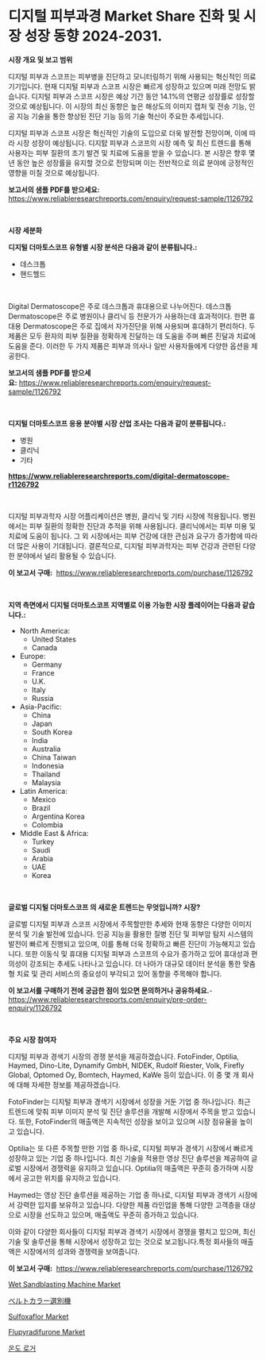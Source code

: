 <p><h1>디지털 피부과경 Market Share 진화 및 시장 성장 동향 2024-2031.</h1></p><p><strong>시장 개요 및 보고 범위</strong></p>
<p><p>디지털 피부과 스코프는 피부병을 진단하고 모니터링하기 위해 사용되는 혁신적인 의료 기기입니다. 현재 디지털 피부과 스코프 시장은 빠르게 성장하고 있으며 미래 전망도 밝습니다. 디지털 피부과 스코프 시장은 예상 기간 동안 14.1%의 연평균 성장률로 성장할 것으로 예상됩니다. 이 시장의 최신 동향은 높은 해상도의 이미지 캡처 및 전송 기능, 인공 지능 기술을 통한 향상된 진단 기능 등의 기술 혁신이 주요한 추세입니다.</p><p>디지털 피부과 스코프 시장은 혁신적인 기술의 도입으로 더욱 발전할 전망이며, 이에 따라 시장 성장이 예상됩니다. 디지턄 피부과 스코프의 시장 예측 및 최신 트렌드를 통해 사용자는 피부 질환의 조기 발견 및 치료에 도움을 받을 수 있습니다. 본 시장은 향후 몇 년 동안 높은 성장률을 유지할 것으로 전망되며 이는 전반적으로 의료 분야에 긍정적인 영향을 미칠 것으로 예상됩니다.</p></p>
<p><strong>보고서의 샘플 PDF를 받으세요:</strong> <a href="https://www.reliableresearchreports.com/enquiry/request-sample/1126792">https://www.reliableresearchreports.com/enquiry/request-sample/1126792</a></p>
<p>&nbsp;</p>
<p><strong>시장 세분화</strong></p>
<p><strong>디지털 더마토스코프 유형별 시장 분석은 다음과 같이 분류됩니다.:</strong></p>
<p><ul><li>데스크톱</li><li>핸드헬드</li></ul></p>
<p>&nbsp;</p>
<p><p>Digital Dermatoscope은 주로 데스크톱과 휴대용으로 나누어진다. 데스크톱 Dermatoscope은 주로 병원이나 클리닉 등 전문가가 사용하는데 효과적이다. 한편 휴대용 Dermatoscope은 주로 집에서 자가진단을 위해 사용되며 휴대하기 편리하다. 두 제품은 모두 환자의 피부 질환을 정확하게 진달하는 데 도움을 주며 빠른 진달과 치료에 도움을 준다. 이러한 두 가지 제품은 피부과 의사나 일반 사용자들에게 다양한 옵션을 제공한다.</p></p>
<p><strong>보고서의 샘플 PDF를 받으세요:</strong>&nbsp;<a href="https://www.reliableresearchreports.com/enquiry/request-sample/1126792">https://www.reliableresearchreports.com/enquiry/request-sample/1126792</a></p>
<p>&nbsp;</p>
<p><strong> 디지털 더마토스코프 응용 분야별 시장 산업 조사는 다음과 같이 분류됩니다.:</strong></p>
<p><ul><li>병원</li><li>클리닉</li><li>기타</li></ul></p>
<p><strong><a href="https://www.reliableresearchreports.com/digital-dermatoscope-r1126792">https://www.reliableresearchreports.com/digital-dermatoscope-r1126792</a></strong></p>
<p>&nbsp;</p>
<p><p>디지털 피부과학자 시장 어플리케이션은 병원, 클리닉 및 기타 시장에 적용됩니다. 병원에서는 피부 질환의 정확한 진단과 추적을 위해 사용됩니다. 클리닉에서는 피부 미용 및 치료에 도움이 됩니다. 그 외 시장에서는 피부 건강에 대한 관심과 요구가 증가함에 따라 더 많은 사용이 기대됩니다. 결론적으로, 디지털 피부과학자는 피부 건강과 관련된 다양한 분야에서 널리 활용될 수 있습니다.</p></p>
<p><strong>이 보고서 구매:</strong>&nbsp; <a href="https://www.reliableresearchreports.com/purchase/1126792">https://www.reliableresearchreports.com/purchase/1126792</a></p>
<p>&nbsp;</p>
<p><strong>지역 측면에서 디지털 더마토스코프 지역별로 이용 가능한 시장 플레이어는 다음과 같습니다.:</strong></p>
<p><ul>
    <li>
        North America:
        <ul>
            <li>United States</li>
            <li>Canada</li>
        </ul>
    </li>
    <li>
        Europe:
        <ul>
            <li>Germany</li>
            <li>France</li>
            <li>U.K.</li>
            <li>Italy</li>
            <li>Russia</li>
        </ul>
    </li>
    <li>
        Asia-Pacific:
        <ul>
            <li>China</li>
            <li>Japan</li>
            <li>South Korea</li>
            <li>India</li>
            <li>Australia</li>
            <li>China Taiwan</li>
            <li>Indonesia</li>
            <li>Thailand</li>
            <li>Malaysia</li>
        </ul>
    </li>
    <li>
        Latin America:
        <ul>
            <li>Mexico</li>
            <li>Brazil</li>
            <li>Argentina Korea</li>
            <li>Colombia</li>
        </ul>
    </li>
    <li>
        Middle East & Africa:
        <ul>
            <li>Turkey</li>
            <li>Saudi</li>
            <li>Arabia</li>
            <li>UAE</li>
            <li>Korea</li>
        </ul>
    </li>
    </ul></p>
<p>&nbsp;</p>
<p><strong>글로벌 디지털 더마토스코프 의 새로운 트렌드는 무엇입니까? 시장?</strong></p>
<p><p>글로벌 디지털 피부과 스코프 시장에서 주목할만한 추세와 현재 동향은 다양한 이미지 분석 및 기술 발전에 있습니다. 인공 지능을 활용한 질병 진단 및 피부암 탐지 시스템의 발전이 빠르게 진행되고 있으며, 이를 통해 더욱 정확하고 빠른 진단이 가능해지고 있습니다. 또한 이동식 및 휴대용 디지털 피부과 스코프의 수요가 증가하고 있어 휴대성과 편의성이 강조되는 추세도 나타나고 있습니다. 더 나아가 대규모 데이터 분석을 통한 맞춤형 치료 및 관리 서비스의 중요성이 부각되고 있어 동향을 주목해야 합니다.</p></p>
<p><strong>이 보고서를 구매하기 전에 궁금한 점이 있으면 문의하거나 공유하세요.</strong>- <a href="https://www.reliableresearchreports.com/enquiry/pre-order-enquiry/1126792">https://www.reliableresearchreports.com/enquiry/pre-order-enquiry/1126792</a></p>
<p>&nbsp;</p>
<p><strong>주요 시장 참여자</strong></p>
<p><p>디지털 피부과 경색기 시장의 경쟁 분석을 제공하겠습니다. FotoFinder, Optilia, Haymed, Dino-Lite, Dynamify GmbH, NIDEK, Rudolf Riester, Volk, Firefly Global, Optomed Oy, Bomtech, Haymed, KaWe 등이 있습니다. 이 중 몇 개 회사에 대해 자세한 정보를 제공하겠습니다.</p><p>FotoFinder는 디지털 피부과 경색기 시장에서 성장을 거둔 기업 중 하나입니다. 최근 트렌드에 맞춰 피부 이미지 분석 및 진단 솔루션을 개발해 시장에서 주목을 받고 있습니다. 또한, FotoFinder의 매출액은 지속적인 성장을 보이고 있으며 시장 점유율을 높이고 있습니다.</p><p>Optilia는 또 다른 주목할 만한 기업 중 하나로, 디지털 피부과 경색기 시장에서 빠르게 성장하고 있는 기업 중 하나입니다. 최신 기술을 적용한 영상 진단 솔루션을 제공하여 글로벌 시장에서 경쟁력을 유지하고 있습니다. Optilia의 매출액은 꾸준히 증가하며 시장에서 공고한 위치를 유지하고 있습니다.</p><p>Haymed는 영상 진단 솔루션을 제공하는 기업 중 하나로, 디지털 피부과 경색기 시장에서 강력한 입지를 보유하고 있습니다. 다양한 제품 라인업을 통해 다양한 고객층을 대상으로 시장을 선도하고 있으며, 매출액도 꾸준히 증가하고 있습니다.</p><p>이와 같이 다양한 회사들이 디지털 피부과 경색기 시장에서 경쟁을 펼치고 있으며, 최신 기술 및 솔루션을 통해 시장에서 성장하고 있는 것으로 보고됩니다.특정 회사들의 매출액은 시장에서의 성과와 경쟁력을 보여줍니다.</p></p>
<p><strong>이 보고서 구매:</strong>&nbsp;&nbsp;<a href="https://www.reliableresearchreports.com/purchase/1126792">https://www.reliableresearchreports.com/purchase/1126792</a></p>
<p><p><a href="https://github.com/abdelrhmankishk22/Market-Research-Report-List-4/blob/main/wet-sandblasting-machine-market.md">Wet Sandblasting Machine Market</a></p><p><a href="https://github.com/adcxff01450218/Market-Research-Report-List-1/blob/main/621649526569.md">ベルトカラー選別機</a></p><p><a href="https://issuu.com/reportprime-2/docs/sulfoxaflor-market-size-2030.pptx">Sulfoxaflor Market</a></p><p><a href="https://issuu.com/reportprime-2/docs/flupyradifurone-market-size-2030.pptx">Flupyradifurone Market</a></p><p><a href="https://github.com/vsckjg50460/Market-Research-Report-List-1/blob/main/621189024628.md">온도 로거</a></p></p>